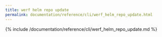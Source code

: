 ```yaml
---
title: werf helm repo update
permalink: documentation/reference/cli/werf_helm_repo_update.html
---
```


{% include /documentation/reference/cli/werf_helm_repo_update.md %}
